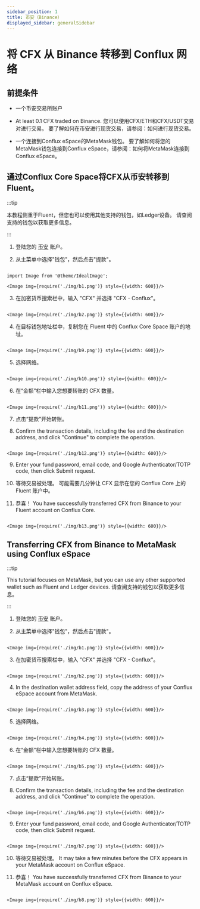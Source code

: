 ```yaml
---
sidebar_position: 1
title: 币安（Binance）
displayed_sidebar: generalSidebar
---
```



# 将 CFX 从 Binance 转移到 Conflux 网络


## 前提条件

- 一个币安交易所账户

- At least 0.1 CFX traded on Binance. 您可以使用CFX/ETH和CFX/USDT交易对进行交易。 要了解如何在币安进行现货交易，请参阅：如何进行现货交易。

- 一个连接到Conflux eSpace的MetaMask钱包。 要了解如何将您的MetaMask钱包连接到Conflux eSpace，请参阅：如何将MetaMask连接到Conflux eSpace。



## 通过Conflux Core Space将CFX从币安转移到Fluent。


:::tip

本教程侧重于Fluent，但您也可以使用其他支持的钱包，如Ledger设备。 请查阅支持的钱包以获取更多信息。

:::




1. 登陆您的 [币安](https://www.binance.com/) 账户。




2. 从主菜单中选择"钱包"，然后点击"提款"。

```mdx-code-block

import Image from '@theme/IdealImage';

<Image img={require('./img/b1.png')} style={{width: 600}}/>

```




3. 在加密货币搜索栏中，输入 "CFX" 并选择 "CFX - Conflux"。


```mdx-code-block

<Image img={require('./img/b2.png')} style={{width: 600}}/>

```



4. 在目标钱包地址栏中，复制您在 Fluent 中的 Conflux Core Space 账户的地址。


```mdx-code-block

<Image img={require('./img/b9.png')} style={{width: 600}}/>

```



5. 选择网络。


```mdx-code-block

<Image img={require('./img/b10.png')} style={{width: 600}}/>

```



6. 在“金额”栏中输入您想要转账的 CFX 数量。


```mdx-code-block

<Image img={require('./img/b11.png')} style={{width: 600}}/>

```



7. 点击“提款”开始转账。




8. Confirm the transaction details, including the fee and the destination address, and click "Continue" to complete the operation.


```mdx-code-block

<Image img={require('./img/b12.png')} style={{width: 600}}/>

```



9. Enter your fund password, email code, and Google Authenticator/TOTP code, then click Submit request.




10. 等待交易被处理。 可能需要几分钟让 CFX 显示在您的 Conflux Core 上的 Fluent 账户中。




11. 恭喜！ You have successfully transferred CFX from Binance to your Fluent account on Conflux Core.


```mdx-code-block

<Image img={require('./img/b13.png')} style={{width: 600}}/>

```



## Transferring CFX from Binance to MetaMask using Conflux eSpace


:::tip

This tutorial focuses on MetaMask, but you can use any other supported wallet such as Fluent and Ledger devices. 请查阅支持的钱包以获取更多信息。

:::


1. 登陆您的 [币安](https://www.binance.com/) 账户。




2. 从主菜单中选择"钱包"，然后点击"提款"。


```mdx-code-block

<Image img={require('./img/b1.png')} style={{width: 600}}/>

```




3. 在加密货币搜索栏中，输入 "CFX" 并选择 "CFX - Conflux"。


```mdx-code-block

<Image img={require('./img/b2.png')} style={{width: 600}}/>

```



4. In the destination wallet address field, copy the address of your Conflux eSpace account from MetaMask.


```mdx-code-block

<Image img={require('./img/b3.png')} style={{width: 600}}/>

```



5. 选择网络。


```mdx-code-block

<Image img={require('./img/b4.png')} style={{width: 600}}/>

```



6. 在“金额”栏中输入您想要转账的 CFX 数量。


```mdx-code-block

<Image img={require('./img/b5.png')} style={{width: 600}}/>

```



7. 点击“提款”开始转账。




8. Confirm the transaction details, including the fee and the destination address, and click "Continue" to complete the operation.

```mdx-code-block

<Image img={require('./img/b6.png')} style={{width: 600}}/>

```



9. Enter your fund password, email code, and Google Authenticator/TOTP code, then click Submit request.

```mdx-code-block

<Image img={require('./img/b7.png')} style={{width: 600}}/>

```



10. 等待交易被处理。 It may take a few minutes before the CFX appears in your MetaMask account on Conflux eSpace.




11. 恭喜！ You have successfully transferred CFX from Binance to your MetaMask account on Conflux eSpace.


```mdx-code-block

<Image img={require('./img/b8.png')} style={{width: 600}}/>

```

